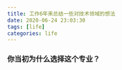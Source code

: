 ```yaml
---
title: 工作6年来总结一些对技术领域的想法
date: 2020-06-24 23:03:30
tags: [life]
categories: life
---
```


### 你当初为什么选择这个专业？
